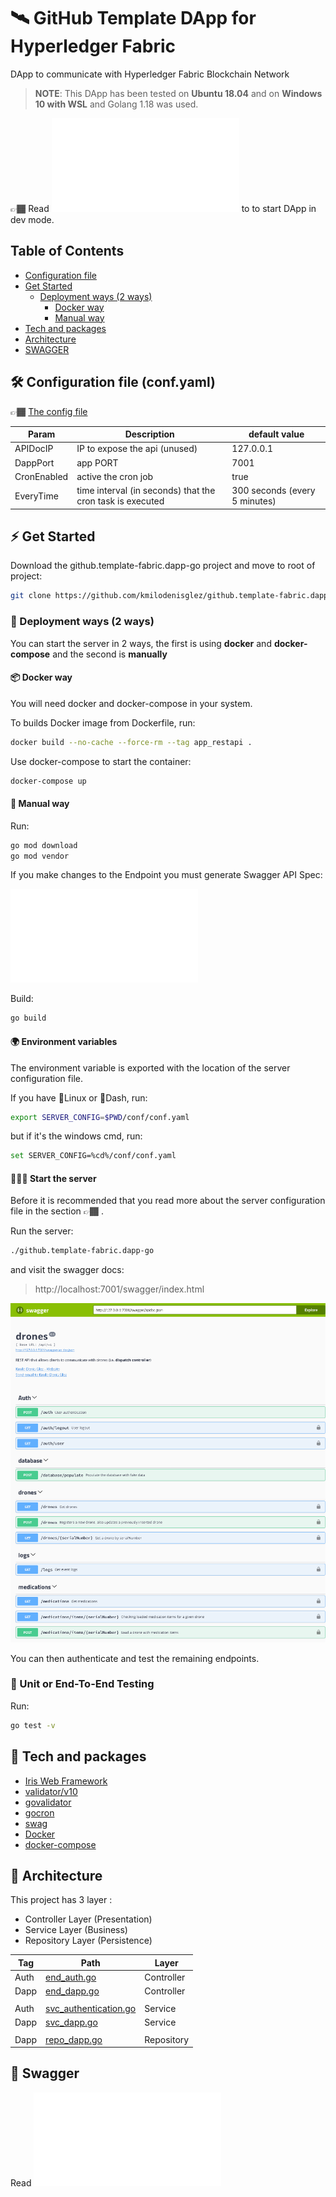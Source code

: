 # 🛰 GitHub Template DApp for Hyperledger Fabric

DApp to communicate with Hyperledger Fabric Blockchain Network

> **NOTE**: This DApp has been tested on **Ubuntu 18.04** and on **Windows 10 with WSL** and Golang 1.18 was used.

👉🏾 Read ![this doc](/README.DEV.md) to to start DApp in dev mode.

## Table of Contents

- [Configuration file](#config_file)
- [Get Started](#get_started)
    * [Deployment ways (2 ways)](#deploy_ways)
        - [Docker way](#docker_way)
        - [Manual way](#manual_way)
- [Tech and packages](#tech)
- [Architecture](#arch)
- [SWAGGER](#swagger)

## 🛠️️ Configuration file (conf.yaml) <a name="config_file"></a>

👉🏾 [The config file](/conf/conf.yaml)

| Param       | Description                                               | default value                 |
|-------------|-----------------------------------------------------------|-------------------------------|
| APIDocIP    | IP to expose the api (unused)                             | 127.0.0.1                     |
| DappPort    | app PORT                                                  | 7001                          |
| CronEnabled | active the cron job                                       | true                          |
| EveryTime   | time interval (in seconds) that the cron task is executed | 300 seconds (every 5 minutes) |

## ⚡ Get Started <a name="get_started"></a>

Download the github.template-fabric.dapp-go project and move to root of project:

```bash
git clone https://github.com/kmilodenisglez/github.template-fabric.dapp-go.git && cd github.template-fabric.dapp-go 
```

### 🚀 Deployment ways (2 ways)  <a name="deploy_ways"></a>

You can start the server in 2 ways, the first is using **docker** and **docker-compose** and the second is **manually**

#### 📦 Docker way <a name="docker_way"></a>

You will need docker and docker-compose in your system.

To builds Docker image from Dockerfile, run:

```bash
docker build --no-cache --force-rm --tag app_restapi .
```

Use docker-compose to start the container:

```bash
docker-compose up
```

#### 🔧 Manual way  <a name="manual_way"></a>

Run:

```bash
go mod download
go mod vendor
```

If you make changes to the Endpoint you must generate Swagger API Spec:

![swagger doc](/docs/swagger.md)

Build:

```bash
go build
```

#### 🌍 Environment variables

The environment variable is exported with the location of the server configuration file.

If you have 🐧Linux or 🍎Dash, run:

```bash
export SERVER_CONFIG=$PWD/conf/conf.yaml
```

but if it's the windows cmd, run:

```bash
set SERVER_CONFIG=%cd%/conf/conf.yaml
```

#### 🏃🏽‍♂️ Start the server

Before it is recommended that you read more about the server configuration file in the section 👉🏾 .

Run the server:

```bash
./github.template-fabric.dapp-go
```

and visit the swagger docs:

> http://localhost:7001/swagger/index.html

![swagger ui](/docs/images/swagger-ui.png)

You can then authenticate and test the remaining endpoints.

### 🧪 Unit or End-To-End Testing

Run:

```bash
go test -v
```

## 🔨 Tech and packages <a name="tech"></a>

* [Iris Web Framework](https://github.com/kataras/iris)
* [validator/v10](https://github.com/go-playground/validator)
* [govalidator](https://github.com/asaskevich/govalidator)
* [gocron](https://github.com/go-co-op/gocron)
* [swag](https://github.com/swaggo/swag)
* [Docker](https://docs.docker.com)
* [docker-compose](https://docs.docker.com/compose/)

## 📐 Architecture <a name="arch"></a>

This project has 3 layer :

- Controller Layer (Presentation)
- Service Layer (Business)
- Repository Layer (Persistence)

| Tag  | Path                                                         | Layer      |
|------|--------------------------------------------------------------|------------|
| Auth | [end_auth.go](/api/endpoints/end_auth.go)                    | Controller |
| Dapp | [end_dapp.go](/api/endpoints/end_dapp.go)                    | Controller |
|      |                                                              |            |
| Auth | [svc_authentication.go](/service/auth/svc_authentication.go) | Service    |
| Dapp | [svc_dapp.go](/service/svc_dapp.go)                          | Service    |
|      |                                                              |            |
| Dapp | [repo_dapp.go](/repo/repo_dapp.go)                           | Repository |

## 📐 Swagger <a name="swagger"></a>

Read ![swagger doc](/docs/swagger.md)